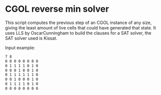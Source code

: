 # CGOL reverse min solver

This script computes the previous step of an CGOL instance of any size, giving
the least amount of live cells that could have generated that state.
It uses LLS by OscarCunningham to build the clauses for a SAT solver, the
SAT solver used is Kissat.

Input example:
```txt
7 8
0 0 0 0 0 0 0 0
0 1 1 1 1 0 1 0
0 0 0 1 0 0 1 0
0 1 1 1 1 1 1 0
0 0 1 0 0 0 1 0
0 1 1 1 1 0 1 0
0 0 0 0 0 0 0 0
```